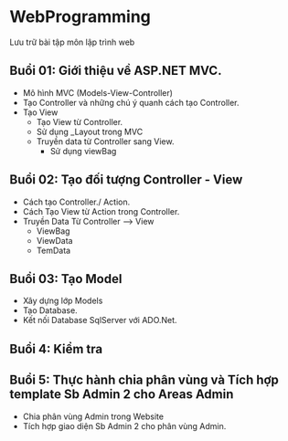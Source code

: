 # WebProgramming

Lưu trữ bài tập môn lập trình web

## Buổi 01: Giới thiệu về ASP.NET MVC.
- Mô hình MVC (Models-View-Controller)
- Tạo Controller và những chú ý quanh cách tạo Controller.
- Tạo View
  + Tạo View từ Controller.
  + Sử dụng _Layout trong MVC
  + Truyền data từ Controller sang View.
      * Sử dụng viewBag
## Buổi 02: Tạo đối tượng Controller - View
- Cách tạo Controller./ Action.
- Cách Tạo View từ Action trong Controller.
- Truyền Data Từ Controller --> View
  + ViewBag
  + ViewData
  + TemData
## Buổi 03: Tạo Model 
- Xây dựng lớp Models
- Tạo Database.
- Kết nối Database SqlServer với ADO.Net.
## Buổi 4: Kiểm tra
## Buổi 5: Thực hành chia phân vùng và Tích hợp template  Sb Admin 2 cho Areas Admin
- Chia phân vùng Admin trong Website
- Tích hợp giao diện Sb Admin 2 cho phân vùng Admin.

